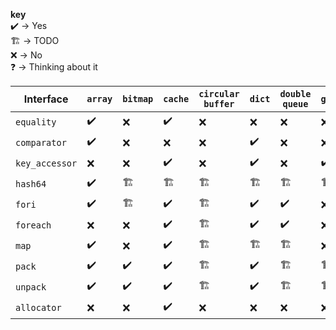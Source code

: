 <b>key</b><br>
✔️ → Yes<br>
🏗️ → TODO<br>
❌ → No<br>
❓ → Thinking about it

  | Interface         | `array` | `bitmap` | `cache` | `circular buffer` | `dict` | `double queue` | `graph` | `hash table` | `node` | `priority queue` | `queue` | `set` | `stack` | `tree` | `tuple` |
  |-------------------|---------|----------|---------|-------------------|--------|----------------|---------|--------------|--------|------------------|---------|-------|---------|--------|---------|
  | `equality`        | ✔️      | ❌       | ✔️      | ❌                | ❌     | ❌             | ❌      | ✔️          | ❌     | ✔️               | ❌      | ✔️    | ❌      | ✔️     | ❌      |
  | `comparator`      | ✔️      | ❌       | ❌      | ❌                | ✔️     | ❌             | ❌      | ❌          | ❌     | ✔️               | ❌      | ✔️    | ❌      | ✔️     | ❌      |
  | `key_accessor`    | ❌      | ❌       | ✔️      | ❌                | ✔️     | ❌             | ✔️      | ✔️          | ✔️     | ✔️               | ❌      | 🏗️    | ❌      | ✔️     | ❌      |
  | `hash64`          | ✔️      | 🏗️       | 🏗️      | 🏗️                | 🏗️     | 🏗️             | 🏗️      | 🏗️          | 🏗️     | 🏗️               | 🏗️      | 🏗️    | ✔️      | 🏗️     | 🏗️      |
  | `fori`            | ✔️      | 🏗️       | ✔️      | 🏗️                | ✔️     | ✔️             | ❌      | ❌          | ❌     | ✔️               | ✔️      | ❌    | ✔️      | ❌     | ✔️      |
  | `foreach`         | ❌      | ❌       | ✔️      | 🏗️                | ✔️     | ✔️             | ❌      | 🏗️          | ❌     | ✔️               | ✔️      | ✔️    | ✔️      | ❌     | ✔️      |
  | `map`             | ✔️      | ❌       | ✔️      | 🏗️                | 🏗️     | 🏗️             | ❌      | 🏗️          | ❌     | 🏗️               | 🏗️      | 🏗️    | ✔️      | ❌     | ❌      |
  | `pack`            | ✔️      | ✔️       | ✔️      | 🏗️                | ✔️     | 🏗️             | 🏗️      | 🏗️          | 🏗️     | 🏗️               | 🏗️      | 🏗️    | ✔️      | 🏗️     | ✔️      |
  | `unpack`          | ✔️      | ✔️       | ✔️      | 🏗️                | ✔️     | 🏗️             | 🏗️      | 🏗️          | 🏗️     | 🏗️               | 🏗️      | 🏗️    | ✔️      | 🏗️     | ✔️      | 
  | `allocator`       | ❌      | ❌       | ✔️      | ❌                | ❌     | ❌             | ❌      | ❌          | ❌     | ❌               | ❌      | ❌    | ❌      | ❌     | ❌      |